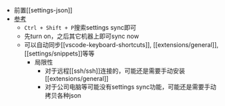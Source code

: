 - 前置[[settings-json]]
- [参考](https://code.visualstudio.com/docs/editor/settings-sync)
  - `Ctrl + Shift + P`搜索settings sync即可
  - 先turn on，之后其它机器上即可sync now
  - 可以自动同步[[vscode-keyboard-shortcuts]], [[extensions/general]], [[settings/snippets]]等等
    - 局限性
      - 对于远程[[ssh/ssh]]连接的，可能还是需要手动安装[[extensions/general]]
      - 对于公司电脑等可能没有settings sync功能，可能还是需要手动拷贝各种json